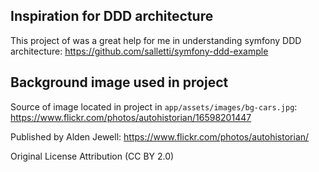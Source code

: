 ## **Inspiration for DDD architecture**
This project of was a great help for me in understanding symfony DDD architecture: https://github.com/salletti/symfony-ddd-example

## **Background image used in project**

Source of image located in project in `app/assets/images/bg-cars.jpg`: https://www.flickr.com/photos/autohistorian/16598201447

Published by Alden Jewell: https://www.flickr.com/photos/autohistorian/

Original License 	Attribution (CC BY 2.0)
